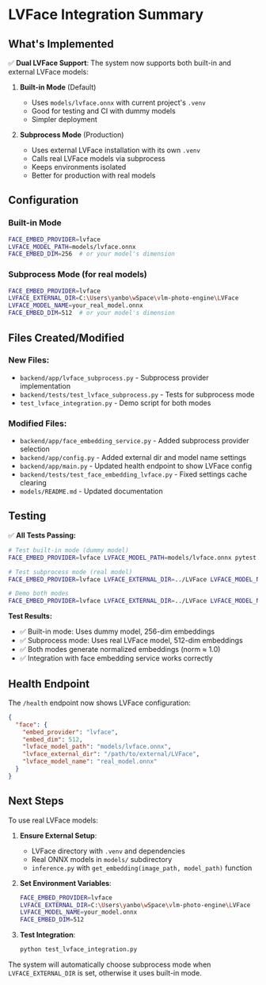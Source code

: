 # LVFace Integration Summary

## What's Implemented

✅ **Dual LVFace Support**: The system now supports both built-in and external LVFace models:

1. **Built-in Mode** (Default)
   - Uses `models/lvface.onnx` with current project's `.venv`
   - Good for testing and CI with dummy models
   - Simpler deployment

2. **Subprocess Mode** (Production)
   - Uses external LVFace installation with its own `.venv`
   - Calls real LVFace models via subprocess
   - Keeps environments isolated
   - Better for production with real models

## Configuration

### Built-in Mode
```bash
FACE_EMBED_PROVIDER=lvface
LVFACE_MODEL_PATH=models/lvface.onnx
FACE_EMBED_DIM=256  # or your model's dimension
```

### Subprocess Mode (for real models)
```bash
FACE_EMBED_PROVIDER=lvface
LVFACE_EXTERNAL_DIR=C:\Users\yanbo\wSpace\vlm-photo-engine\LVFace
LVFACE_MODEL_NAME=your_real_model.onnx
FACE_EMBED_DIM=512  # or your model's dimension
```

## Files Created/Modified

### New Files:
- `backend/app/lvface_subprocess.py` - Subprocess provider implementation
- `backend/tests/test_lvface_subprocess.py` - Tests for subprocess mode
- `test_lvface_integration.py` - Demo script for both modes

### Modified Files:
- `backend/app/face_embedding_service.py` - Added subprocess provider selection
- `backend/app/config.py` - Added external dir and model name settings
- `backend/app/main.py` - Updated health endpoint to show LVFace config
- `backend/tests/test_face_embedding_lvface.py` - Fixed settings cache clearing
- `models/README.md` - Updated documentation

## Testing

✅ **All Tests Passing:**

```bash
# Test built-in mode (dummy model)
FACE_EMBED_PROVIDER=lvface LVFACE_MODEL_PATH=models/lvface.onnx pytest -k lvface

# Test subprocess mode (real model)
FACE_EMBED_PROVIDER=lvface LVFACE_EXTERNAL_DIR=../LVFace LVFACE_MODEL_NAME=LVFace-B_Glint360K.onnx FACE_EMBED_DIM=512 pytest backend/tests/test_lvface_subprocess.py -v

# Demo both modes
FACE_EMBED_PROVIDER=lvface LVFACE_EXTERNAL_DIR=../LVFace LVFACE_MODEL_NAME=LVFace-B_Glint360K.onnx FACE_EMBED_DIM=512 python test_lvface_integration.py
```

**Test Results:**
- ✅ Built-in mode: Uses dummy model, 256-dim embeddings
- ✅ Subprocess mode: Uses real LVFace model, 512-dim embeddings  
- ✅ Both modes generate normalized embeddings (norm ≈ 1.0)
- ✅ Integration with face embedding service works correctly

## Health Endpoint

The `/health` endpoint now shows LVFace configuration:
```json
{
  "face": {
    "embed_provider": "lvface",
    "embed_dim": 512,
    "lvface_model_path": "models/lvface.onnx",
    "lvface_external_dir": "/path/to/external/LVFace",
    "lvface_model_name": "real_model.onnx"
  }
}
```

## Next Steps

To use real LVFace models:

1. **Ensure External Setup**:
   - LVFace directory with `.venv` and dependencies
   - Real ONNX models in `models/` subdirectory
   - `inference.py` with `get_embedding(image_path, model_path)` function

2. **Set Environment Variables**:
   ```bash
   FACE_EMBED_PROVIDER=lvface
   LVFACE_EXTERNAL_DIR=C:\Users\yanbo\wSpace\vlm-photo-engine\LVFace
   LVFACE_MODEL_NAME=your_model.onnx
   FACE_EMBED_DIM=512
   ```

3. **Test Integration**:
   ```bash
   python test_lvface_integration.py
   ```

The system will automatically choose subprocess mode when `LVFACE_EXTERNAL_DIR` is set, otherwise it uses built-in mode.
